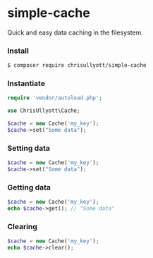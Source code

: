 # simple-cache

Quick and easy data caching in the filesystem.

### Install

```bash
$ composer require chrisullyott/simple-cache
```

### Instantiate

```php
require 'vendor/autoload.php';

use ChrisUllyott\Cache;

$cache = new Cache('my_key');
$cache->set("Some data");
```

### Setting data

```php
$cache = new Cache('my_key');
$cache->set("Some data");
```

### Getting data

```php
$cache = new Cache('my_key');
echo $cache->get(); // "Some data"
```

### Clearing 

```php
$cache = new Cache('my_key');
echo $cache->clear();
```
